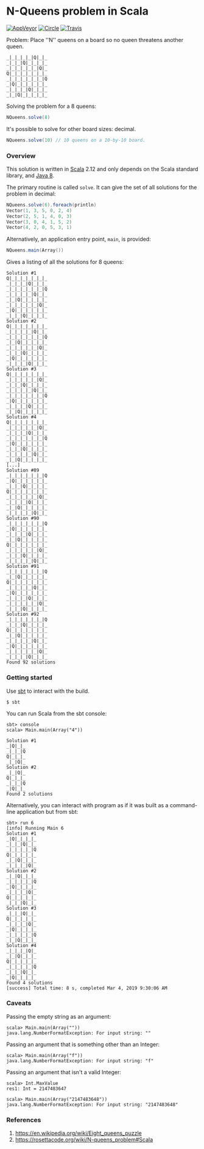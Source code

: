 N-Queens problem in Scala
============================

[![AppVeyor](https://ci.appveyor.com/api/projects/status/github/ashawley/nqueens-scala?svg=true)](https://ci.appveyor.com/project/ashawley/nqueens-scala)
[![Circle](https://circleci.com/gh/ashawley/nqueens-scala.svg?style=svg)](https://circleci.com/gh/ashawley/nqueens-scala)
[![Travis](https://img.shields.io/travis/ashawley/nqueens-scala.svg)](https://travis-ci.org/ashawley/nqueens-scala)

Problem: Place ''N'' queens on a board so no queen threatens another queen.

    _|_|_|_|_|Q|_|_
    _|_|_|Q|_|_|_|_
    _|_|_|_|_|_|Q|_
    Q|_|_|_|_|_|_|_
    _|_|_|_|_|_|_|Q
    _|Q|_|_|_|_|_|_
    _|_|_|_|Q|_|_|_
    _|_|Q|_|_|_|_|_
    
Solving the problem for a 8 queens:

```scala
NQueens.solve(8)
```

It's possible to solve for other board sizes:
decimal.

```scala
NQueens.solve(10) // 10 queens on a 10-by-10 board.
```

### Overview

This solution is written in [Scala] 2.12 and only depends on the Scala
standard library, and [Java 8].

The primary routine is called `solve`.  It can give the set of all
solutions for the problem in decimal:
	  
```scala
NQueens.solve(6).foreach(println)
Vector(1, 3, 5, 0, 2, 4)
Vector(2, 5, 1, 4, 0, 3)
Vector(3, 0, 4, 1, 5, 2)
Vector(4, 2, 0, 5, 3, 1)
```

Alternatively, an application entry point, `main`, is provided:

```scala
NQueens.main(Array())
```

Gives a listing of all the solutions for 8 queens:

```
Solution #1
Q|_|_|_|_|_|_|_
_|_|_|_|Q|_|_|_
_|_|_|_|_|_|_|Q
_|_|_|_|_|Q|_|_
_|_|Q|_|_|_|_|_
_|_|_|_|_|_|Q|_
_|Q|_|_|_|_|_|_
_|_|_|Q|_|_|_|_
Solution #2
Q|_|_|_|_|_|_|_
_|_|_|_|_|Q|_|_
_|_|_|_|_|_|_|Q
_|_|Q|_|_|_|_|_
_|_|_|_|_|_|Q|_
_|_|_|Q|_|_|_|_
_|Q|_|_|_|_|_|_
_|_|_|_|Q|_|_|_
Solution #3
Q|_|_|_|_|_|_|_
_|_|_|_|_|_|Q|_
_|_|_|Q|_|_|_|_
_|_|_|_|_|Q|_|_
_|_|_|_|_|_|_|Q
_|Q|_|_|_|_|_|_
_|_|_|_|Q|_|_|_
_|_|Q|_|_|_|_|_
Solution #4
Q|_|_|_|_|_|_|_
_|_|_|_|_|_|Q|_
_|_|_|_|Q|_|_|_
_|_|_|_|_|_|_|Q
_|Q|_|_|_|_|_|_
_|_|_|Q|_|_|_|_
_|_|_|_|_|Q|_|_
_|_|Q|_|_|_|_|_
[...]
Solution #89
_|_|_|_|_|_|_|Q
_|Q|_|_|_|_|_|_
_|_|_|Q|_|_|_|_
Q|_|_|_|_|_|_|_
_|_|_|_|_|_|Q|_
_|_|_|_|Q|_|_|_
_|_|Q|_|_|_|_|_
_|_|_|_|_|Q|_|_
Solution #90
_|_|_|_|_|_|_|Q
_|Q|_|_|_|_|_|_
_|_|_|_|Q|_|_|_
_|_|Q|_|_|_|_|_
Q|_|_|_|_|_|_|_
_|_|_|_|_|_|Q|_
_|_|_|Q|_|_|_|_
_|_|_|_|_|Q|_|_
Solution #91
_|_|_|_|_|_|_|Q
_|_|Q|_|_|_|_|_
Q|_|_|_|_|_|_|_
_|_|_|_|_|Q|_|_
_|Q|_|_|_|_|_|_
_|_|_|_|Q|_|_|_
_|_|_|_|_|_|Q|_
_|_|_|Q|_|_|_|_
Solution #92
_|_|_|_|_|_|_|Q
_|_|_|Q|_|_|_|_
Q|_|_|_|_|_|_|_
_|_|Q|_|_|_|_|_
_|_|_|_|_|Q|_|_
_|Q|_|_|_|_|_|_
_|_|_|_|_|_|Q|_
_|_|_|_|Q|_|_|_
Found 92 solutions
```

### Getting started

Use [sbt] to interact with the build.

```
$ sbt
```

You can run Scala from the sbt console:

```
sbt> console
scala> Main.main(Array("4"))
```

```
Solution #1
_|Q|_|_
_|_|_|Q
Q|_|_|_
_|_|Q|_
Solution #2
_|_|Q|_
Q|_|_|_
_|_|_|Q
_|Q|_|_
Found 2 solutions
```

Alternatively, you can interact with program as if it was built as a
command-line application but from sbt:

```
sbt> run 6
[info] Running Main 6
Solution #1
_|Q|_|_|_|_
_|_|_|Q|_|_
_|_|_|_|_|Q
Q|_|_|_|_|_
_|_|Q|_|_|_
_|_|_|_|Q|_
Solution #2
_|_|Q|_|_|_
_|_|_|_|_|Q
_|Q|_|_|_|_
_|_|_|_|Q|_
Q|_|_|_|_|_
_|_|_|Q|_|_
Solution #3
_|_|_|Q|_|_
Q|_|_|_|_|_
_|_|_|_|Q|_
_|Q|_|_|_|_
_|_|_|_|_|Q
_|_|Q|_|_|_
Solution #4
_|_|_|_|Q|_
_|_|Q|_|_|_
Q|_|_|_|_|_
_|_|_|_|_|Q
_|_|_|Q|_|_
_|Q|_|_|_|_
Found 4 solutions
[success] Total time: 8 s, completed Mar 4, 2019 9:30:06 AM
```

### Caveats

Passing the empty string as an argument:

```
scala> Main.main(Array(""))
java.lang.NumberFormatException: For input string: ""
```

Passing an argument that is something other than an Integer:

```
scala> Main.main(Array("f"))
java.lang.NumberFormatException: For input string: "f"
```

Passing an argument that isn't a valid Integer:

```
scala> Int.MaxValue
res1: Int = 2147483647

scala> Main.main(Array("2147483648"))
java.lang.NumberFormatException: For input string: "2147483648"
```

### References

1. <https://en.wikipedia.org/wiki/Eight_queens_puzzle>
2. <https://rosettacode.org/wiki/N-queens_problem#Scala>

[Java 8]: http://docs.oracle.com/javase/8/docs/api/
[sbt]: http://scala-sbt.org
[Scala]: http://scala-lang.org
